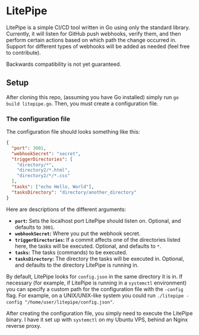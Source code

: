 # LitePipe

LitePipe is a simple CI/CD tool written in Go using only the standard library. Currently, it will listen for GitHub push webhooks, verify them, and then perform certain actions based on which path the change occurred in. Support for different types of webhooks will be added as needed (feel free to contribute).

Backwards compatibility is not yet guaranteed.

## Setup

After cloning this repo, (assuming you have Go installed) simply run `go build litepipe.go`.
Then, you must create a configuration file.

### The configuration file

The configuration file should looks something like this:

```json
{
  "port": 3001,
  "webhookSecret": "secret",
  "triggerDirectories": [
    "directory/*",
    "directory2/*.html",
    "directory2/*/*.css"
  ],
  "tasks": ["echo Hello, World"],
  "tasksDirectory": "directory/another_directory"
}
```

Here are descriptions of the different arguments:

- **`port`:** Sets the localhost port LitePipe should listen on. Optional, and defaults to `3001`.
- **`webhookSecret`:** Where you put the webhook secret.
- **`triggerDirectories`:** If a commit affects one of the directories listed here, the tasks will be executed. Optional, and defaults to `*`.
- **`tasks`:** The tasks (commands) to be executed.
- **`tasksDirectory`:** The directory the tasks will be executed in. Optional, and defaults to the directory LitePipe is running in.

By default, LitePipe looks for `config.json` in the same directory it is in.
If necessary (for example, if LitePipe is running in a `systemctl` environment) you can specify a custom path for the configuration file with the `-config` flag. For example, on a UNIX/UNIX-like system you could run `./litepipe -config "/home/user/litepipe/config.json"`.

After creating the configuration file, you simply need to execute the LitePipe binary. I have it set up with `systemctl` on my Ubuntu VPS, behind an Nginx reverse proxy. 
